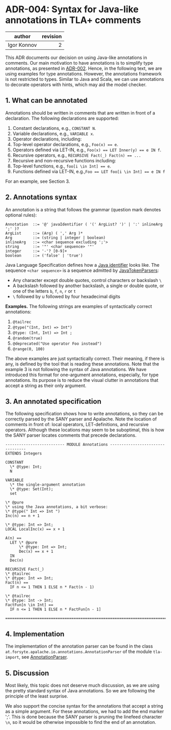 # ADR-004: Syntax for Java-like annotations in TLA+ comments

| author      | revision |
| ----------- | --------:|
| Igor Konnov |        2 |

This ADR documents our decision on using Java-like annotations in comments.
Our main motivation to have annotations is to simplify type annotations, as
presented in [ADR-002][]. Hence, in the following text, we are using
examples for type annotations. However, the annotations framework is not
restricted to types. Similar to Java and Scala, we can use annotations
to decorate operators with hints, which may aid the model checker.

## 1. What can be annotated

Annotations should be written in comments that are written in front of a
declaration. The following declarations are supported:

 1. Constant declarations, e.g., `CONSTANT N`.
 1. Variable declarations, e.g., `VARIABLE x`.
 1. Operator declarations, including:
   1. Top-level operator declarations, e.g., `Foo(x) == e`.
   1. Operators defined via LET-IN, e.g., `Foo(x) == LET Inner(y) == e IN f`.
   1. Recursive operators, e.g., `RECURSIVE Fact(_) Fact(n) == ...`
 1. Recursive and non-recursive functions including:
   1. Top-level functions, e.g., `foo[i \in Int] == e`.
   2. Functions defined via LET-IN, e.g.,`Foo == LET foo[i \in Int] == e IN f`

For an example, see Section 3.


## 2. Annotations syntax

An annotation is a string that follows the grammar (question mark denotes
optional rules):

```
Annotation  ::= '@' javaIdentifier ( '(' ArgList? ')' | ':' inlineArg ';' )?
ArgList     ::= (Arg) ( ',' Arg )*
Arg         ::= (string | integer | boolean)
inlineArg   ::= <char sequence excluding ';'>
string      ::= '"' <char sequence> '"'
integer     ::= '-'? [0-9]+
boolean     ::= ('false' | 'true')
```

Java Language Specification defines how a [Java identifier] looks like.
The sequence `<char sequence>` is a sequence admitted by [JavaTokenParsers]:

  - Any character except double quotes, control characters or backslash `\`
  - A backslash followed by another backslash, a single or double quote,
    or one of the letters `b`, `f`, `n`, `r` or `t`
  - `\` followed by u followed by four hexadecimal digits

**Examples.** The following strings are examples of syntactically correct
annotations:

 1. `@tailrec`
 1. `@type("(Int, Int) => Int")`
 1. `@type: (Int, Int) => Int ;`
 1. `@random(true)`
 1. `@deprecated("Use operator Foo instead")`
 1. `@range(0, 100)`

The above examples are just syntactically correct. Their meaning, if there is
any, is defined by the tool that is reading these annotations. Note that the
example 3 is not following the syntax of Java annotations. We have introduced
this format for one-argument annotations, especially, for type annotations.
Its purpose is to reduce the visual clutter in annotations that accept a string
as their only argument.

## 3. An annotated specification

The following specification shows how to write annotations, so they can be
correctly parsed by the SANY parser and Apalache. Note the location of comments
in front of: local operators, LET-definitions, and recursive operators.
Although these locations may seem to be suboptimal, this is how the SANY
parser locates comments that precede declarations.

```tla
-------------------------- MODULE Annotations ---------------------------------
EXTENDS Integers

CONSTANT
  \* @type: Int;
  N

VARIABLE
  \* the single-argument annotation
  \* @type: Set(Int);
  set

\* @pure
\* using the Java annotations, a bit verbose:
\* @type(" Int => Int ")
Inc(n) == n + 1

\* @type: Int => Int;
LOCAL LocalInc(x) == x + 1

A(n) ==
  LET \* @pure
      \* @type: Int => Int;
      Dec(x) == x + 1
  IN
  Dec(n)

RECURSIVE Fact(_)
\* @tailrec
\* @type: Int => Int;
Fact(n) ==
  IF n <= 1 THEN 1 ELSE n * Fact(n - 1)

\* @tailrec
\* @type: Int -> Int;
FactFun[n \in Int] ==
  IF n <= 1 THEN 1 ELSE n * FactFun[n - 1]

===============================================================================
```

## 4. Implementation

The implementation of the annotation parser can be found in the class
`at.forsyte.apalache.io.annotations.AnnotationParser` of the module
`tla-import`, see [AnnotationParser][].

## 5. Discussion

Most likely, this topic does not deserve much discussion, as we are using
the pretty standard syntax of Java annotations. So we are following the
principle of the least surprise.

We also support the concise syntax for the annotations that accept a string as
a simple argument. For these annotations, we had to add the end marker ';'.
This is done because the SANY parser is pruning the linefeed character `\n`,
so it would be otherwise impossible to find the end of an annotation.


[ADR-002]: https://apalache.informal.systems/docs/adr/002adr-types.html
[JavaTokenParsers]: https://www.scala-lang.org/api/2.12.2/scala-parser-combinators/scala/util/parsing/combinator/JavaTokenParsers.html

[Java identifier]: https://docs.oracle.com/javase/specs/jls/se7/html/jls-3.html#jls-3.8

[AnnotationParser]: https://github.com/informalsystems/apalache/blob/unstable/tla-import/src/main/scala/at/forsyte/apalache/io/annotations/AnnotationParser.scala


